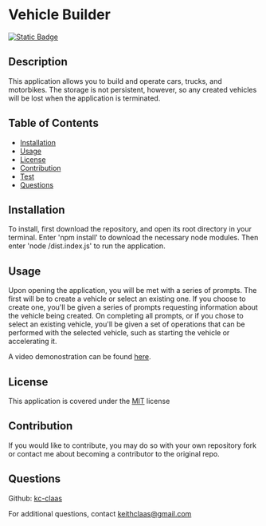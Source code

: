 # Vehicle Builder
[![Static Badge](https://img.shields.io/badge/License-MIT-blue)](./LICENSE)
## Description
This application allows you to build and operate cars, trucks, and motorbikes. The storage is not persistent, however, so any created vehicles will be lost when the application is terminated.

## Table of Contents
- [Installation](#installation)
- [Usage](#usage)
- [License](#license)
- [Contribution](#contribution)
- [Test](#test)
- [Questions](#questions)

## Installation
To install, first download the repository, and open its root directory in your terminal. Enter 'npm install' to download the necessary node modules. Then enter 'node /dist.index.js' to run the application.

## Usage
Upon opening the application, you will be met with a series of prompts. The first will be to create a vehicle or select an existing one. If you choose to create one, you'll be given a series of prompts requesting information about the vehicle being created. On completing all prompts, or if you chose to select an existing vehicle, you'll be given a set of operations that can be performed with the selected vehicle, such as starting the vehicle or accelerating it. 

A video demonostration can be found [here]().

## License
This application is covered under the [MIT](./LICENSE) license

## Contribution
If you would like to contribute, you may do so with your own repository fork or contact me about becoming a contributor to the original repo.

## Questions
Github: [kc-claas](https://github.com/kc-claas)

For additional questions, contact keithclaas@gmail.com

